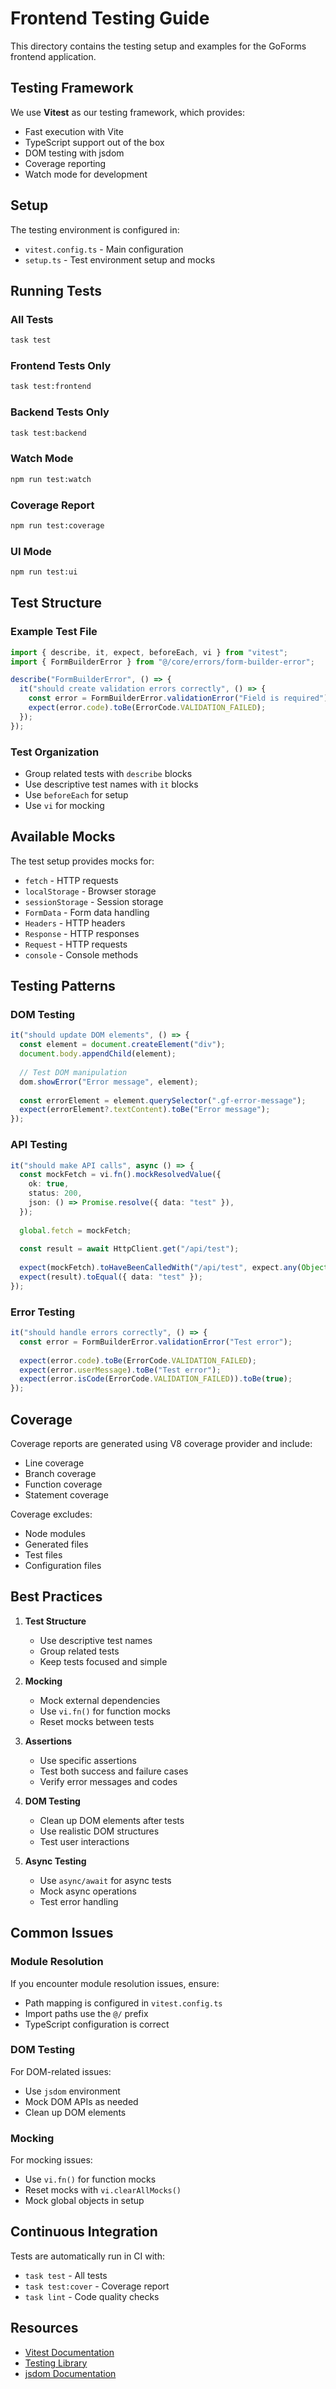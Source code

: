 # Frontend Testing Guide

This directory contains the testing setup and examples for the GoForms frontend application.

## Testing Framework

We use **Vitest** as our testing framework, which provides:
- Fast execution with Vite
- TypeScript support out of the box
- DOM testing with jsdom
- Coverage reporting
- Watch mode for development

## Setup

The testing environment is configured in:
- `vitest.config.ts` - Main configuration
- `setup.ts` - Test environment setup and mocks

## Running Tests

### All Tests
```bash
task test
```

### Frontend Tests Only
```bash
task test:frontend
```

### Backend Tests Only
```bash
task test:backend
```

### Watch Mode
```bash
npm run test:watch
```

### Coverage Report
```bash
npm run test:coverage
```

### UI Mode
```bash
npm run test:ui
```

## Test Structure

### Example Test File
```typescript
import { describe, it, expect, beforeEach, vi } from "vitest";
import { FormBuilderError } from "@/core/errors/form-builder-error";

describe("FormBuilderError", () => {
  it("should create validation errors correctly", () => {
    const error = FormBuilderError.validationError("Field is required");
    expect(error.code).toBe(ErrorCode.VALIDATION_FAILED);
  });
});
```

### Test Organization
- Group related tests with `describe` blocks
- Use descriptive test names with `it` blocks
- Use `beforeEach` for setup
- Use `vi` for mocking

## Available Mocks

The test setup provides mocks for:
- `fetch` - HTTP requests
- `localStorage` - Browser storage
- `sessionStorage` - Session storage
- `FormData` - Form data handling
- `Headers` - HTTP headers
- `Response` - HTTP responses
- `Request` - HTTP requests
- `console` - Console methods

## Testing Patterns

### DOM Testing
```typescript
it("should update DOM elements", () => {
  const element = document.createElement("div");
  document.body.appendChild(element);
  
  // Test DOM manipulation
  dom.showError("Error message", element);
  
  const errorElement = element.querySelector(".gf-error-message");
  expect(errorElement?.textContent).toBe("Error message");
});
```

### API Testing
```typescript
it("should make API calls", async () => {
  const mockFetch = vi.fn().mockResolvedValue({
    ok: true,
    status: 200,
    json: () => Promise.resolve({ data: "test" }),
  });
  
  global.fetch = mockFetch;
  
  const result = await HttpClient.get("/api/test");
  
  expect(mockFetch).toHaveBeenCalledWith("/api/test", expect.any(Object));
  expect(result).toEqual({ data: "test" });
});
```

### Error Testing
```typescript
it("should handle errors correctly", () => {
  const error = FormBuilderError.validationError("Test error");
  
  expect(error.code).toBe(ErrorCode.VALIDATION_FAILED);
  expect(error.userMessage).toBe("Test error");
  expect(error.isCode(ErrorCode.VALIDATION_FAILED)).toBe(true);
});
```

## Coverage

Coverage reports are generated using V8 coverage provider and include:
- Line coverage
- Branch coverage
- Function coverage
- Statement coverage

Coverage excludes:
- Node modules
- Generated files
- Test files
- Configuration files

## Best Practices

1. **Test Structure**
   - Use descriptive test names
   - Group related tests
   - Keep tests focused and simple

2. **Mocking**
   - Mock external dependencies
   - Use `vi.fn()` for function mocks
   - Reset mocks between tests

3. **Assertions**
   - Use specific assertions
   - Test both success and failure cases
   - Verify error messages and codes

4. **DOM Testing**
   - Clean up DOM elements after tests
   - Use realistic DOM structures
   - Test user interactions

5. **Async Testing**
   - Use `async/await` for async tests
   - Mock async operations
   - Test error handling

## Common Issues

### Module Resolution
If you encounter module resolution issues, ensure:
- Path mapping is configured in `vitest.config.ts`
- Import paths use the `@/` prefix
- TypeScript configuration is correct

### DOM Testing
For DOM-related issues:
- Use `jsdom` environment
- Mock DOM APIs as needed
- Clean up DOM elements

### Mocking
For mocking issues:
- Use `vi.fn()` for function mocks
- Reset mocks with `vi.clearAllMocks()`
- Mock global objects in setup

## Continuous Integration

Tests are automatically run in CI with:
- `task test` - All tests
- `task test:cover` - Coverage report
- `task lint` - Code quality checks

## Resources

- [Vitest Documentation](https://vitest.dev/)
- [Testing Library](https://testing-library.com/)
- [jsdom Documentation](https://github.com/jsdom/jsdom) 